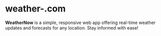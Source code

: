# weather-.com
**WeatherNow** is a simple, responsive web app offering real-time weather updates and forecasts for any location. Stay informed with ease!
